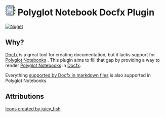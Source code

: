 <!-- markdownlint-disable MD013 -->

# ![Polyglot Notebook Docfx Plugin](https://raw.githubusercontent.com/bmazzarol/Polyglot.Notebook.Docfx.Plugin/main/notebook-icon-small.png) Polyglot Notebook Docfx Plugin

<!-- markdownlint-enable MD013 -->

[![Nuget](https://img.shields.io/nuget/v/Polyglot.Notebook.Docfx.Plugin)](https://www.nuget.org/packages/Polyglot.Notebook.Docfx.Plugin/)

## Why?

[Docfx](https://dotnet.github.io/docfx/)
is a great tool for creating documentation, but it lacks support for
[Polyglot Notebooks](https://marketplace.visualstudio.com/items?itemName=ms-dotnettools.dotnet-interactive-vscode)
.
This plugin aims to fill that gap by providing a way to
render
[Polyglot Notebooks](https://marketplace.visualstudio.com/items?itemName=ms-dotnettools.dotnet-interactive-vscode)
in [Docfx](https://dotnet.github.io/docfx/).

Everything
[supported by Docfx in markdown files](https://dotnet.github.io/docfx/docs/markdown.html?tabs=linux%2Cdotnet)
is also supported in Polyglot Notebooks.

## Attributions

[Icons created by juicy_fish](https://www.flaticon.com/free-icons/construction)
